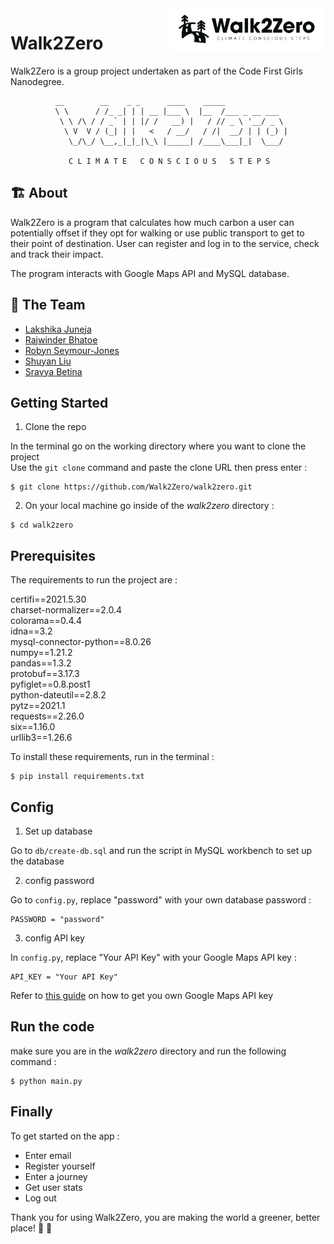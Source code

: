 <img src="https://github.com/Walk2Zero/walk2zero/blob/API_key_guide/screenshots/walk2zero_logo.png?raw=true" alt="Walk2Zero logo" title="Walk2Zero" align="right" height="70" />

# Walk2Zero
Walk2Zero is a group project undertaken as part of the Code First Girls Nanodegree.

              __        __    _ _      ____    _____              
              \ \      / /_ _| | | __ |___ \  |__  /___ _ __ ___  
               \ \ /\ / / _` | | |/ /   __) |   / // _ \ '__/ _ \ 
                \ V  V / (_| | |   <   / __/   / /|  __/ | | (_) |
                 \_/\_/ \__,_|_|_|\_\ |_____| /____\___|_|  \___/ 
                                                                  
                 C L I M A T E   C O N S C I O U S   S T E P S                  


## 🏗  About 
Walk2Zero is a program that calculates how much carbon a user can 
potentially offset if they opt for walking or use public 
transport to get to their point of destination. User can register and 
log in to the service, check and track their impact. 

The program interacts with Google Maps API and MySQL database.


## 👯  The Team‍️
- [Lakshika Juneja](https://github.com/Laksh-13)
- [Rajwinder Bhatoe](https://github.com/rajwinderb)
- [Robyn Seymour-Jones](https://github.com/robynfsj)
- [Shuyan Liu](https://github.com/clemcodes)
- [Sravya Betina](https://github.com/Sravya12379)


## Getting Started

1. Clone the repo<br/>

In the terminal go on the working directory where you want to clone the project<br/>
Use the `git clone` command and paste the clone URL then press enter :

```shell
$ git clone https://github.com/Walk2Zero/walk2zero.git
```

2. On your local machine go inside of the *walk2zero* directory :

```shell
$ cd walk2zero
```

## Prerequisites

The requirements to run the project are :<br/>

certifi==2021.5.30<br/>
charset-normalizer==2.0.4<br/>
colorama==0.4.4<br/>
idna==3.2<br/>
mysql-connector-python==8.0.26<br/>
numpy==1.21.2<br/>
pandas==1.3.2<br/>
protobuf==3.17.3<br/>
pyfiglet==0.8.post1<br/>
python-dateutil==2.8.2<br/>
pytz==2021.1<br/>
requests==2.26.0<br/>
six==1.16.0<br/>
urllib3==1.26.6

To install these requirements, run in the terminal :

```shell
$ pip install requirements.txt
```

## Config

1. Set up database

Go to `db/create-db.sql` and run the script in MySQL workbench to set up the database

2. config password 

Go to `config.py`, replace "password" with your own database password :
```shell
PASSWORD = "password"
```

3. config API key

In `config.py`, replace "Your API Key" with your Google Maps API key :

```shell
API_KEY = "Your API Key"
```

Refer to <a href="https://github.com/Walk2Zero/walk2zero/blob/API_key_guide/API_key_guide.md" target="_blank">this guide</a> on how to get you own Google Maps API key


## Run the code
make sure you are in the *walk2zero* directory and run the following command :

```shell
$ python main.py
```

## Finally 
To get started on the app :
- Enter email
- Register yourself
- Enter a journey
- Get user stats
- Log out


Thank you for using Walk2Zero, you are making the world a greener, better place! 🌱 🌳
